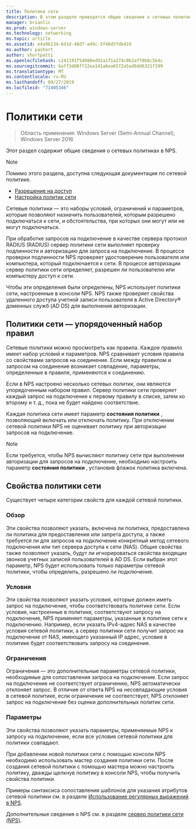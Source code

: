 ```yaml
---
title: Политики сети
description: В этом разделе приводятся общие сведения о сетевых политиках для сервера политики сети в Windows Server 2016, а также ссылки на дополнительные рекомендации по NPS.
manager: brianlic
ms.prod: windows-server
ms.technology: networking
ms.topic: article
ms.assetid: e4a9b134-6d1d-40d7-a49c-5f46d5fdb419
ms.author: pashort
author: shortpatti
ms.openlocfilehash: c241191f54080ed92a1f1a274c0b2aff0b8c564c
ms.sourcegitcommit: 6aff3d88ff22ea141a6ea6572a5ad8dd6321f199
ms.translationtype: MT
ms.contentlocale: ru-RU
ms.lasthandoff: 09/27/2019
ms.locfileid: "71405346"
---
```

# <a name="network-policies"></a>Политики сети

>Область применения: Windows Server (Semi-Annual Channel), Windows Server 2016

Этот раздел содержит общие сведения о сетевых политиках в NPS.

>[!NOTE]
>Помимо этого раздела, доступна следующая документация по сетевой политике.
> - [Разрешение на доступ](nps-np-access.md)
> - [Настройка политик сети](nps-np-configure.md)

Сетевые политики — это наборы условий, ограничений и параметров, которые позволяют назначить пользователей, которым разрешено подключаться к сети, и обстоятельства, при которых они могут или не могут подключаться.

При обработке запросов на подключение в качестве сервера протокол RADIUS (RADIUS) сервер политики сети выполняет проверку подлинности и авторизацию для запроса на подключение. В процессе проверки подлинности NPS проверяет удостоверение пользователя или компьютера, который подключается к сети. В процессе авторизации сервер политики сети определяет, разрешен ли пользователю или компьютеру доступ к сети.

Чтобы эти определения были определены, NPS использует политики сети, настроенные в консоли NPS. NPS также проверяет свойства удаленного доступа учетной записи пользователя в Active Directory&reg; доменных служб \(AD DS\) для выполнения авторизации.

## <a name="network-policies---an-ordered-set-of-rules"></a>Политики сети — упорядоченный набор правил

Сетевые политики можно просмотреть как правила. Каждое правило имеет набор условий и параметров. NPS сравнивает условия правила со свойствами запросов на соединение. Если между правилом и запросом на соединение возникает совпадение, параметры, определенные в правиле, применяются к соединению.

Если в NPS настроено несколько сетевых политик, они являются упорядоченным набором правил. Сервер политики сети проверяет каждый запрос на подключение к первому правилу в списке, затем ко второму и т. д., пока не будет найдено соответствие.

Каждая политика сети имеет параметр **состояния политики** , позволяющий включать или отключать политику. При отключении сетевой политики NPS не оценивает политику при авторизации запросов на подключение.

>[!NOTE]
>Если требуется, чтобы NPS вычисляют политику сети при выполнении авторизации для запросов на подключение, необходимо настроить параметр **состояния политики** , установив флажок политика включена.

## <a name="network-policy-properties"></a>Свойства политики сети

Существует четыре категории свойств для каждой сетевой политики.

### <a name="overview"></a>Обзор

 Эти свойства позволяют указать, включена ли политика, предоставлена ли политика для предоставления или запрета доступа, а также требуется ли для запросов на подключение конкретный метод сетевого подключения или тип сервера доступа к сети (NAS). Общие свойства также позволяют указать, будут ли игнорироваться свойства входящих звонков учетных записей пользователей в AD DS. Если выбран этот параметр, NPS будет использовать только параметры сетевой политики, чтобы определить, разрешено ли подключение.


### <a name="conditions"></a>Условия

 Эти свойства позволяют указать условия, которые должен иметь запрос на подключение, чтобы соответствовать политике сети. Если условия, настроенные в политике, соответствуют запросу на подключение, NPS применяет параметры, указанные в политике сети к подключению. Например, если указать IPv4-адрес NAS в качестве условия сетевой политики, а сервер политики сети получит запрос на подключение от NAS, имеющего указанный IP адрес, условие в политике будет соответствовать запросу на соединение. 


### <a name="constraints"></a>Ограничения

 Ограничения — это дополнительные параметры сетевой политики, необходимые для сопоставления запроса на подключение. Если запрос на подключение не соответствует ограничению, NPS автоматически отклоняет запрос. В отличие от ответа NPS на несовпадающие условия в сетевой политике, если ограничение не соответствует, NPS отклоняет запрос на подключение без оценки дополнительных политик сети.

### <a name="settings"></a>Параметры

 Эти свойства позволяют указать параметры, применяемые NPS к запросу на подключение, если все условия сетевой политики для политики совпадают.

При добавлении новой политики сети с помощью консоли NPS необходимо использовать мастер создания политики сети. После создания сетевой политики с помощью мастера можно настроить политику, дважды щелкнув политику в консоли NPS, чтобы получить свойства политики.

Примеры синтаксиса сопоставления шаблонов для указания атрибутов сетевой политики см. в разделе [Использование регулярных выражений в NPS](nps-crp-reg-expressions.md).

Дополнительные сведения о NPS см. в разделе [сервер политики сети (NPS)](nps-top.md).
